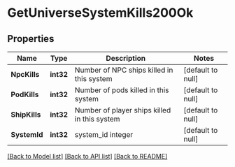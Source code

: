 # GetUniverseSystemKills200Ok

## Properties
Name | Type | Description | Notes
------------ | ------------- | ------------- | -------------
**NpcKills** | **int32** | Number of NPC ships killed in this system | [default to null]
**PodKills** | **int32** | Number of pods killed in this system | [default to null]
**ShipKills** | **int32** | Number of player ships killed in this system | [default to null]
**SystemId** | **int32** | system_id integer | [default to null]

[[Back to Model list]](../README.md#documentation-for-models) [[Back to API list]](../README.md#documentation-for-api-endpoints) [[Back to README]](../README.md)


